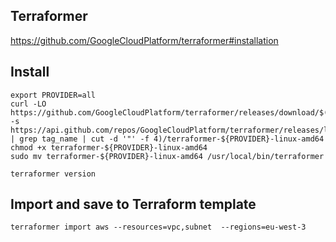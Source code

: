 ## Terraformer 
https://github.com/GoogleCloudPlatform/terraformer#installation

## Install
```
export PROVIDER=all
curl -LO https://github.com/GoogleCloudPlatform/terraformer/releases/download/$(curl -s https://api.github.com/repos/GoogleCloudPlatform/terraformer/releases/latest | grep tag_name | cut -d '"' -f 4)/terraformer-${PROVIDER}-linux-amd64
chmod +x terraformer-${PROVIDER}-linux-amd64
sudo mv terraformer-${PROVIDER}-linux-amd64 /usr/local/bin/terraformer
```
``` 
terraformer version
```
## Import and save to Terraform template
```
terraformer import aws --resources=vpc,subnet  --regions=eu-west-3
```
